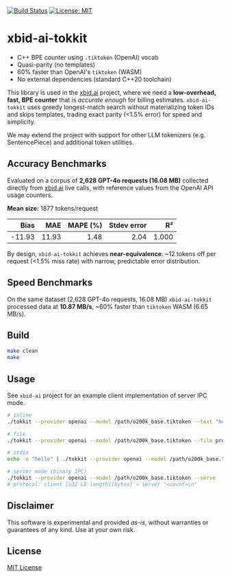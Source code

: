 [![Build Status](https://github.com/xbid-ai/xbid-ai-tokkit/actions/workflows/build.yml/badge.svg)](https://github.com/xbid-ai/xbid-ai-tokkit/actions/workflows/build.yml)
[![License: MIT](https://img.shields.io/badge/License-MIT-blue.svg)](/LICENSE)

# xbid-ai-tokkit

- C++ BPE counter using `.tiktoken` (OpenAI) vocab  
- Quasi-parity (no templates)  
- 60% faster than OpenAI's `tiktoken` (WASM)
- No external dependencies (standard C++20 toolchain)

This library is used in the [xbid.ai](https://github.com/xbid-ai/xbid-ai) project, where we need a **low-overhead, fast, BPE counter** that is *accurate enough* for billing estimates. `xbid-ai-tokkit` uses greedy longest-match search without materializing token IDs and skips templates, trading exact parity (<1.5% error) for speed and simplicity.

We may extend the project with support for other LLM tokenizers (e.g. SentencePiece) and additional token utilities.

## Accuracy Benchmarks

Evaluated on a corpus of **2,628 GPT-4o requests (16.08 MB)** collected directly from [xbid.ai](https://xbid.ai) live calls, with reference values from the OpenAI API usage counters.

**Mean size:** 1877 tokens/request

| Bias    | MAE   | MAPE (%) | Stdev error | R²    |
|--------:|------:|---------:|------------:|------:|
| -11.93  | 11.93 | 1.48     | 2.04        | 1.000 |

By design, `xbid-ai-tokkit` achieves **near-equivalence**: ~12 tokens off per request (<1.5% miss rate) with narrow, predictable error distribution.

## Speed Benchmarks

On the same dataset (2,628 GPT-4o requests, 16.08 MB) `xbid-ai-tokkit` processed data at **10.87 MB/s**, ~60% faster than `tiktoken` WASM (6.65 MB/s).

## Build

```bash
make clean
make
```

## Usage

See `xbid-ai` project for an example client implementation of server IPC mode.

```bash
# inline
./tokkit --provider openai --model /path/o200k_base.tiktoken --text "hello"

# file
./tokkit --provider openai --model /path/o200k_base.tiktoken --file prompt.txt

# stdin
echo -n "hello" | ./tokkit --provider openai --model /path/o200k_base.tiktoken --stdin

# server mode (binary IPC)
./tokkit --provider openai --model /path/o200k_base.tiktoken --serve
# protocol: client [u32 LE length][bytes] → server "<count>\n"
```

## Disclaimer

This software is experimental and provided *as-is*, without warranties or guarantees of any kind. Use at your own risk.

## License

[MIT License](LICENSE)